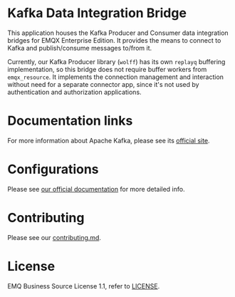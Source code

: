 # Kafka Data Integration Bridge

This application houses the Kafka Producer and Consumer data
integration bridges for EMQX Enterprise Edition.  It provides the
means to connect to Kafka and publish/consume messages to/from it.

Currently, our Kafka Producer library (`wolff`) has its own `replayq`
buffering implementation, so this bridge does not require buffer
workers from `emqx_resource`.  It implements the connection management
and interaction without need for a separate connector app, since it's
not used by authentication and authorization applications.

# Documentation links

For more information about Apache Kafka, please see its [official site](https://kafka.apache.org/).

# Configurations

Please see [our official documentation](https://www.emqx.io/docs/en/v5.0/data-integration/data-bridge-kafka.html) for more detailed info.

# Contributing

Please see our [contributing.md](../../CONTRIBUTING.md).

# License

EMQ Business Source License 1.1, refer to [LICENSE](BSL.txt).
